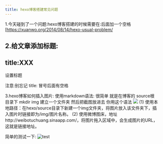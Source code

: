 ```yaml
---
title: hexo博客搭建常见问题
---
```

1.今天碰到了一个问题:hexo博客搭建的时候需要在:后面加一个空格[https://xuanwo.org/2014/08/14/hexo-usual-problem/

2.给文章添加标题:
---
title:XXX
---
设置标题 

注意:别忘记 title: 冒号后面有空格 

3.hexo博客如何插入图片:
使用markdown语法: 
很简单 就是在博客的 source根目录下 mkdir img 建立一个文件夹 然后把截图放进去 你用这个语法 ![](/img/图片的名称.png)
(1) 使用本地路径：在hexo/source目录下新建一个img文件夹，将图片放入该文件夹下，插入图片时链接即为/img/图片名称。 
(2) 使用微博图床，地址http://weibotuchuang.sinaapp.com/，将图片拖入区域中，会生成图片的URL，这就是链接地址。

简单的测试一下: 
![test](/img/test.png)